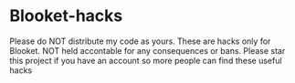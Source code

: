 # Blooket-hacks
Please do NOT distribute my code as yours.
These are hacks only for Blooket.
NOT held accontable for any consequences or bans.
Please star this project if you have an account so more people can find these useful hacks
